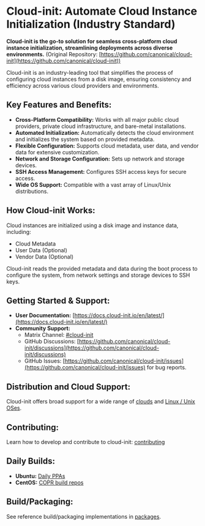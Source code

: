 # Cloud-init: Automate Cloud Instance Initialization (Industry Standard)

**Cloud-init is the go-to solution for seamless cross-platform cloud instance initialization, streamlining deployments across diverse environments.** (Original Repository: [https://github.com/canonical/cloud-init](https://github.com/canonical/cloud-init))

Cloud-init is an industry-leading tool that simplifies the process of configuring cloud instances from a disk image, ensuring consistency and efficiency across various cloud providers and environments.

## Key Features and Benefits:

*   **Cross-Platform Compatibility:** Works with all major public cloud providers, private cloud infrastructure, and bare-metal installations.
*   **Automated Initialization:** Automatically detects the cloud environment and initializes the system based on provided metadata.
*   **Flexible Configuration:** Supports cloud metadata, user data, and vendor data for extensive customization.
*   **Network and Storage Configuration:** Sets up network and storage devices.
*   **SSH Access Management:** Configures SSH access keys for secure access.
*   **Wide OS Support:** Compatible with a vast array of Linux/Unix distributions.

## How Cloud-init Works:

Cloud instances are initialized using a disk image and instance data, including:

*   Cloud Metadata
*   User Data (Optional)
*   Vendor Data (Optional)

Cloud-init reads the provided metadata and data during the boot process to configure the system, from network settings and storage devices to SSH keys.

## Getting Started & Support:

*   **User Documentation:** [https://docs.cloud-init.io/en/latest/](https://docs.cloud-init.io/en/latest/)
*   **Community Support:**
    *   Matrix Channel: [#cloud-init](https://matrix.to/#/#cloud-init:ubuntu.com)
    *   GitHub Discussions: [https://github.com/canonical/cloud-init/discussions](https://github.com/canonical/cloud-init/discussions)
    *   GitHub Issues: [https://github.com/canonical/cloud-init/issues](https://github.com/canonical/cloud-init/issues) for bug reports.

## Distribution and Cloud Support:

Cloud-init offers broad support for a wide range of [clouds](https://docs.cloud-init.io/en/latest/reference/datasources.html#datasources_supported) and [Linux / Unix OSes](https://docs.cloud-init.io/en/latest/reference/distros.html).

## Contributing:

Learn how to develop and contribute to cloud-init:  [contributing](https://docs.cloud-init.io/en/latest/development/index.html)

## Daily Builds:

*   **Ubuntu:** [Daily PPAs](https://code.launchpad.net/~cloud-init-dev/+archive/ubuntu/daily)
*   **CentOS:** [COPR build repos](https://copr.fedorainfracloud.org/coprs/g/cloud-init/cloud-init-dev/)

## Build/Packaging:

See reference build/packaging implementations in [packages](packages).